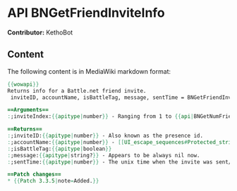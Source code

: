# API BNGetFriendInviteInfo

**Contributor:** KethoBot

## Content

The following content is in MediaWiki markdown format:

```mediawiki
{{wowapi}}
Returns info for a Battle.net friend invite.
 inviteID, accountName, isBattleTag, message, sentTime = BNGetFriendInviteInfo(inviteIndex)

==Arguments==
:;inviteIndex:{{apitype|number}} - Ranging from 1 to {{api|BNGetNumFriendInvites}}()

==Returns==
:;inviteID:{{apitype|number}} - Also known as the presence id.
:;accountName:{{apitype|number}} - [[UI_escape_sequences#Protected_strings|Protected string]] for the friend account name, e.g. "|Kq4|k".
:;isBattleTag:{{apitype|boolean}}
:;message:{{apitype|string?}} - Appears to be always nil now.
:;sentTime:{{apitype|number}} - The unix time when the invite was sent/received.

==Patch changes==
* {{Patch 3.3.5|note=Added.}}
```